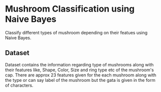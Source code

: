 # Mushroom Classification using Naive Bayes

Classify different types of mushroom depending on their featues using Naive Bayes.

## Dataset

   Dataset contains the information regarding type of mushrooms along with their features like, Shape, Color, Size and ring type etc of the mushroom's cap.
   There are approx 23 features given for the each mushroom along with the type or can say label of the mushroom but the gata is given in the form of characters.
